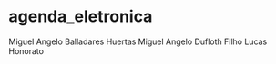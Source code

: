 # agenda_eletronica
 Miguel Angelo Balladares Huertas
 Miguel Angelo Dufloth Filho 
 Lucas Honorato
